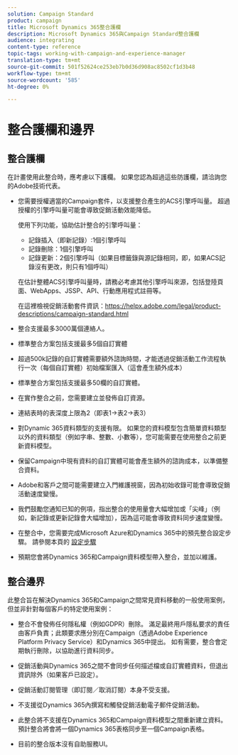 ```yaml
---
solution: Campaign Standard
product: campaign
title: Microsoft Dynamics 365整合護欄
description: Microsoft Dynamics 365與Campaign Standard整合護欄
audience: integrating
content-type: reference
topic-tags: working-with-campaign-and-experience-manager
translation-type: tm+mt
source-git-commit: 501f52624ce253eb7b0d36d908ac8502cf1d3b48
workflow-type: tm+mt
source-wordcount: '585'
ht-degree: 0%

---
```



# 整合護欄和邊界

## 整合護欄

在計畫使用此整合時，應考慮以下護欄。 如果您認為超過這些防護欄，請洽詢您的Adobe技術代表。

* 您需要授權適當的Campaign套件，以支援整合產生的ACS引擎呼叫量。 超過授權的引擎呼叫量可能會導致促銷活動效能降低。

   使用下列功能，協助估計整合的引擎呼叫量：

   * 記錄插入（即新記錄）:1個引擎呼叫
   * 記錄刪除：1個引擎呼叫
   * 記錄更新：2個引擎呼叫（如果目標籤錄與源記錄相同，即，如果ACS記錄沒有更改，則只有1個呼叫）

   在估計整體ACS引擎呼叫量時，請務必考慮其他引擎呼叫來源，包括登陸頁面、WebApps、JSSP、API、行動應用程式註冊等。

   在這裡檢視促銷活動套件資訊：https://helpx.adobe.com/legal/product-descriptions/campaign-standard.html

* 整合支援最多3000萬個連絡人。

* 標準整合方案包括支援最多5個自訂實體

* 超過500k記錄的自訂實體需要額外諮詢時間，才能透過促銷活動工作流程執行一次（每個自訂實體）初始檔案匯入（這會產生額外成本）

* 標準整合方案包括支援最多50欄的自訂實體。

* 在實作整合之前，您需要建立並發佈自訂資源。

* 連結表時的表深度上限為2（即表1->表2->表3）

* 對Dynamic 365資料類型的支援有限。 如果您的資料模型包含簡單資料類型以外的資料類型（例如字串、整數、小數等），您可能需要在使用整合之前更新資料模型。

* 保留Campaign中現有資料的自訂實體可能會產生額外的諮詢成本，以準備整合資料。

* Adobe和客戶之間可能需要建立入門維護視窗，因為初始收錄可能會導致促銷活動速度變慢。

* 我們鼓勵您通知已知的例項，指出整合的使用量會大幅增加或「尖峰」（例如，新記錄或更新記錄會大幅增加），因為這可能會導致資料同步速度變慢。

* 在整合中，您需要完成Microsoft Azure和Dynamics 365中的預先整合設定步驟。 請參閱本頁的 [設定步驟](../../integrating/using/configure-microsoft-dynamics-365-for-campaign-integration.md)

* 預期您會將Dynamics 365和Campaign資料模型帶入整合，並加以維護。

## 整合邊界

此整合旨在解決Dynamics 365和Campaign之間常見資料移動的一般使用案例，但並非針對每個客戶的特定使用案例：

* 整合不會發佈任何隱私權（例如GDPR）刪除。 滿足最終用戶隱私要求的責任由客戶負責；此類要求應分別在Campaign（透過Adobe Experience Platform Privacy Service）和Dynamics 365中提出。 如有需要，整合會定期執行刪除，以協助進行資料同步。

* 促銷活動與Dynamics 365之間不會同步任何描述檔或自訂實體資料，但退出資訊除外（如果客戶已設定）。

* 促銷活動訂閱管理（即訂閱／取消訂閱）本身不受支援。

* 不支援從Dynamics 365內撰寫和觸發促銷活動電子郵件促銷活動。

* 此整合將不支援在Dynamics 365和Campaign資料模型之間重新建立資料。 預計整合將會將一個Dynamics 365表格同步至一個Campaign表格。

* 目前的整合版本沒有自助服務UI。
